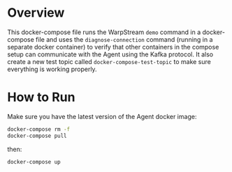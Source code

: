 # Overview

This docker-compose file runs the WarpStream `demo` command in a docker-compose file and uses the `diagnose-connection` command (running in a separate docker container) to verify that other containers in the compose setup can communicate with the Agent using the Kafka protocol. It also create a new test topic called `docker-compose-test-topic` to make sure everything is working properly.

# How to Run

Make sure you have the latest version of the Agent docker image:

```bash
docker-compose rm -f
docker-compose pull
```

then:

```
docker-compose up
```
